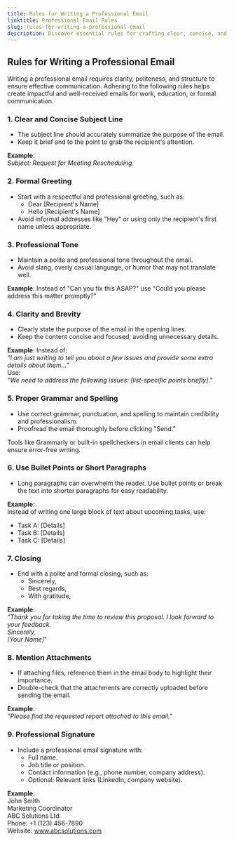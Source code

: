 ```yaml
---
title: Rules for Writing a Professional Email  
linktitle: Professional Email Rules  
slug: rules-for-writing-a-professional-email  
description: Discover essential rules for crafting clear, concise, and professional emails that enhance effective communication.  
---
```


## Rules for Writing a Professional Email  

Writing a professional email requires clarity, politeness, and structure to ensure effective communication. Adhering to the following rules helps create impactful and well-received emails for work, education, or formal communication.  


### 1. **Clear and Concise Subject Line**  
- The subject line should accurately summarize the purpose of the email.  
- Keep it brief and to the point to grab the recipient's attention.  

**Example**:  
*Subject: Request for Meeting Rescheduling.*


### 2. **Formal Greeting**  
- Start with a respectful and professional greeting, such as:  
  - Dear [Recipient's Name]  
  - Hello [Recipient's Name]  
- Avoid informal addresses like "Hey" or using only the recipient's first name unless appropriate.  


### 3. **Professional Tone**  
- Maintain a polite and professional tone throughout the email.  
- Avoid slang, overly casual language, or humor that may not translate well.  

**Example**: Instead of "Can you fix this ASAP?" use "Could you please address this matter promptly?"


### 4. **Clarity and Brevity**  
- Clearly state the purpose of the email in the opening lines.  
- Keep the content concise and focused, avoiding unnecessary details.  

**Example**: Instead of:  
*"I am just writing to tell you about a few issues and provide some extra details about them..."*  
Use:  
*"We need to address the following issues: [list-specific points briefly]."*


### 5. **Proper Grammar and Spelling**  
- Use correct grammar, punctuation, and spelling to maintain credibility and professionalism.  
- Proofread the email thoroughly before clicking "Send."  

Tools like Grammarly or built-in spellcheckers in email clients can help ensure error-free writing.  


### 6. **Use Bullet Points or Short Paragraphs**  
- Long paragraphs can overwhelm the reader. Use bullet points or break the text into shorter paragraphs for easy readability.  

**Example**:  
Instead of writing one large block of text about upcoming tasks, use:  
- Task A: [Details]  
- Task B: [Details]  
- Task C: [Details]  


### 7. **Closing**  
- End with a polite and formal closing, such as:  
  - Sincerely,  
  - Best regards,  
  - With gratitude,  

**Example**:  
*"Thank you for taking the time to review this proposal. I look forward to your feedback.*  
*Sincerely,*  
*[Your Name]*"  


### 8. **Mention Attachments**  
- If attaching files, reference them in the email body to highlight their importance.  
- Double-check that the attachments are correctly uploaded before sending the email.  

**Example**:  
*"Please find the requested report attached to this email."*  


### 9. **Professional Signature**  
- Include a professional email signature with:  
  - Full name.  
  - Job title or position.  
  - Contact information (e.g., phone number, company address).  
  - Optional: Relevant links (LinkedIn, company website).  

**Example**:  
John Smith  
Marketing Coordinator  
ABC Solutions Ltd.  
Phone: +1 (123) 456-7890  
Website: www.abcsolutions.com  

